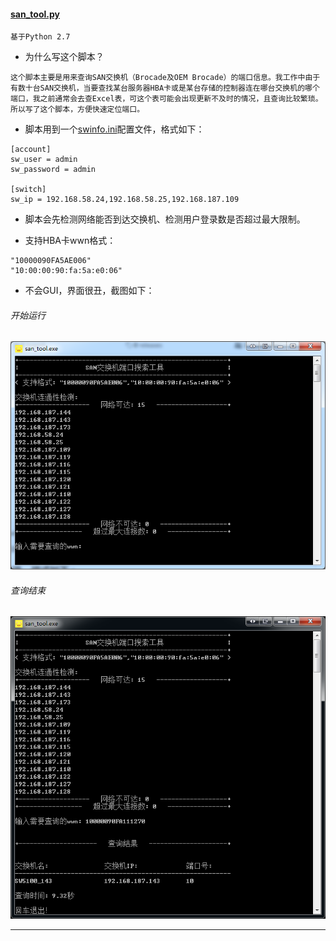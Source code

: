 #### **[san_tool.py](https://github.com/dayerong/tools/blob/master/san_tool/san_tool.py)**

``` 
基于Python 2.7
```

- 为什么写这个脚本？

```
这个脚本主要是用来查询SAN交换机（Brocade及OEM Brocade）的端口信息。我工作中由于有数十台SAN交换机，当要查找某台服务器HBA卡或是某台存储的控制器连在哪台交换机的哪个端口，我之前通常会去查Excel表，可这个表可能会出现更新不及时的情况，且查询比较繁琐。所以写了这个脚本，方便快速定位端口。
```


- 脚本用到一个[swinfo.ini](https://github.com/dayerong/tools/blob/master/san_tool/swinfo.ini)配置文件，格式如下：

```
[account]
sw_user = admin
sw_password = admin

[switch]
sw_ip = 192.168.58.24,192.168.58.25,192.168.187.109
```

- 脚本会先检测网络能否到达交换机、检测用户登录数是否超过最大限制。


- 支持HBA卡wwn格式：

```
"10000090FA5AE006"
"10:00:00:90:fa:5a:e0:06"
```


- 不会GUI，界面很丑，截图如下：

###### 开始运行
![image](https://raw.githubusercontent.com/dayerong/tools/master/san_tool/san_tool_1.png)

###### 查询结束
![image](https://raw.githubusercontent.com/dayerong/tools/master/san_tool/san_tool_2.png)


---
